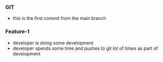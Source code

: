 ### GIT

* this is the first commit from the main branch 

### Feature-1
 * developer is doing some development 
 * developer spends some time and pushes to git lot of times as part of development